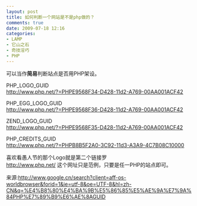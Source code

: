 ```yaml
---
layout: post
title: 如何判断一个网站是不是php做的？
comments: true
date: 2009-07-18 12:16
categories:
- LAMP
- 它山之石
- 奇技淫巧
- PHP
---
```


<p>可以当作<strong>简易</strong>判断站点是否用PHP架设。</p>
<p>PHP_LOGO_GUID<br /><a href="http://www.php.net/?=PHPE9568F34-D428-11d2-A769-00AA001ACF42">http://www.php.net/?=PHPE9568F34-D428-11d2-A769-00AA001ACF42</a></p>
<p>PHP_EGG_LOGO_GUID<br /><a href="http://www.php.net/?=PHPE9568F36-D428-11d2-A769-00AA001ACF42">http://www.php.net/?=PHPE9568F36-D428-11d2-A769-00AA001ACF42</a></p>
<p>ZEND_LOGO_GUID<br /><a href="http://www.php.net/?=PHPE9568F35-D428-11d2-A769-00AA001ACF42">http://www.php.net/?=PHPE9568F35-D428-11d2-A769-00AA001ACF42</a></p>
<p>PHP_CREDITS_GUID<br /><a href="http://www.php.net/?=PHPB8B5F2A0-3C92-11d3-A3A9-4C7B08C10000">http://www.php.net/?=PHPB8B5F2A0-3C92-11d3-A3A9-4C7B08C10000</a></p>
<p>喜欢看愚人节的那个Logo就是第二个链接罗<br /><a href="http://www.php.net/">http://www.php.net/</a> 这个网址只是范例，只要是任一PHP的站点即可。</p>
<p>来源:<a href="http://www.google.cn/search?client=aff-os-worldbrowser&amp;forid=1&amp;ie=utf-8&amp;oe=UTF-8&amp;hl=zh-CN&amp;q=%E4%B8%80%E4%BA%9B%E5%86%85%E5%AE%9A%E7%9A%84PHP%E7%89%B9%E6%AE%8AGUID" target="_blank">http://www.google.cn/search?client=aff-os-worldbrowser&amp;forid=1&amp;ie=utf-8&amp;oe=UTF-8&amp;hl=zh-CN&amp;q=%E4%B8%80%E4%BA%9B%E5%86%85%E5%AE%9A%E7%9A%84PHP%E7%89%B9%E6%AE%8AGUID</a></p>
<p> </p>				
